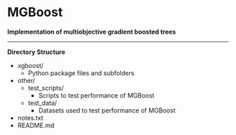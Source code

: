 # MGBoost
**Implementation of multiobjective gradient boosted trees**

****

**Directory Structure**
- xgboost/
    - Python package files and subfolders
- other/
    - test_scripts/
        - Scripts to test performance of MGBoost
    - test_data/
        - Datasets used to test performance of MGBoost
- notes.txt
- README.md

